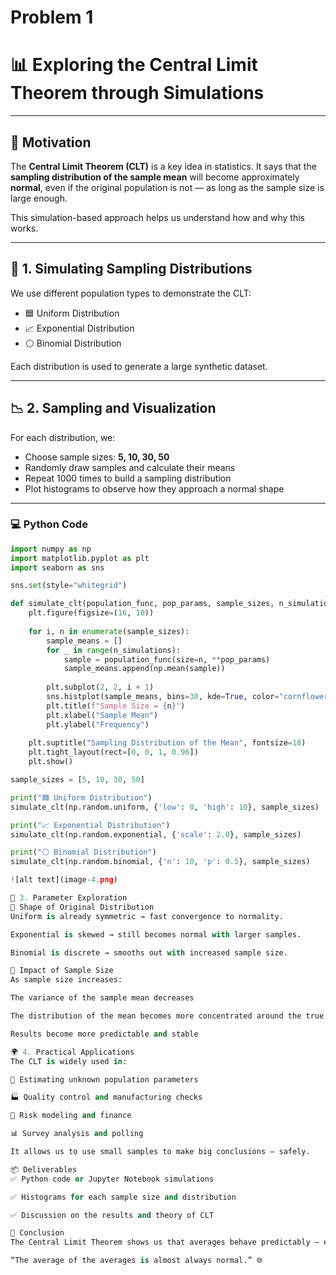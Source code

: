# Problem 1
# 📊 Exploring the Central Limit Theorem through Simulations

---

## 🎯 Motivation

The **Central Limit Theorem (CLT)** is a key idea in statistics. It says that the **sampling distribution of the sample mean** will become approximately **normal**, even if the original population is not — as long as the sample size is large enough.

This simulation-based approach helps us understand how and why this works.

---

## 🧪 1. Simulating Sampling Distributions

We use different population types to demonstrate the CLT:

- 🟦 Uniform Distribution
- 📈 Exponential Distribution
- ⚪ Binomial Distribution

Each distribution is used to generate a large synthetic dataset.

---

## 📉 2. Sampling and Visualization

For each distribution, we:

- Choose sample sizes: **5, 10, 30, 50**
- Randomly draw samples and calculate their means
- Repeat 1000 times to build a sampling distribution
- Plot histograms to observe how they approach a normal shape

---

### 💻 Python Code

```python
import numpy as np
import matplotlib.pyplot as plt
import seaborn as sns

sns.set(style="whitegrid")

def simulate_clt(population_func, pop_params, sample_sizes, n_simulations=1000):
    plt.figure(figsize=(16, 10))
    
    for i, n in enumerate(sample_sizes):
        sample_means = []
        for _ in range(n_simulations):
            sample = population_func(size=n, **pop_params)
            sample_means.append(np.mean(sample))
        
        plt.subplot(2, 2, i + 1)
        sns.histplot(sample_means, bins=30, kde=True, color="cornflowerblue")
        plt.title(f"Sample Size = {n}")
        plt.xlabel("Sample Mean")
        plt.ylabel("Frequency")
    
    plt.suptitle("Sampling Distribution of the Mean", fontsize=18)
    plt.tight_layout(rect=[0, 0, 1, 0.96])
    plt.show()

sample_sizes = [5, 10, 30, 50]

print("🟦 Uniform Distribution")
simulate_clt(np.random.uniform, {'low': 0, 'high': 10}, sample_sizes)

print("📈 Exponential Distribution")
simulate_clt(np.random.exponential, {'scale': 2.0}, sample_sizes)

print("⚪ Binomial Distribution")
simulate_clt(np.random.binomial, {'n': 10, 'p': 0.5}, sample_sizes)

![alt text](image-4.png)

🔬 3. Parameter Exploration
🧷 Shape of Original Distribution
Uniform is already symmetric → fast convergence to normality.

Exponential is skewed → still becomes normal with larger samples.

Binomial is discrete → smooths out with increased sample size.

🧮 Impact of Sample Size
As sample size increases:

The variance of the sample mean decreases

The distribution of the mean becomes more concentrated around the true mean

Results become more predictable and stable

🌍 4. Practical Applications
The CLT is widely used in:

📏 Estimating unknown population parameters

🏭 Quality control and manufacturing checks

💼 Risk modeling and finance

📊 Survey analysis and polling

It allows us to use small samples to make big conclusions — safely.

📦 Deliverables
✅ Python code or Jupyter Notebook simulations

✅ Histograms for each sample size and distribution

✅ Discussion on the results and theory of CLT

🧠 Conclusion
The Central Limit Theorem shows us that averages behave predictably — even when the underlying data does not. This makes it one of the most powerful tools in all of statistics and data science.

“The average of the averages is almost always normal.” 🌐




